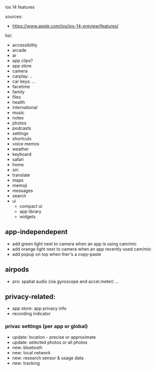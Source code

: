 ios 14 features

sources:
- <https://www.apple.com/ios/ios-14-preview/features/>

list:

- accessibility
- arcade
- ar
- app clips?
- app store
- camera
- carplay: ..
- car keys: ...
- facetime
- family
- files
- health
- international
- music
- notes
- photos
- podcasts
- settings
- shortcuts
- voice memos
- weather
- keyboard
- safari
- home
- siri
- translate
- maps
- memoji
- messages
- search
- ui
  - compact ui
  - app library
  - widgets

## app-independepent
- add green light next to camera when an app is using cam/mic
- add orange light next to camera when an app recently used cam/mic
- add popup on top when ther's a copy-paste

## airpods
- pro: spatial audio (via gyroscope and accel.meter)
...

## privacy-related:
- app store: app privacy info
- recording indicator

### privac settings (per app or global)
- update: location - precise or approximate
- update: selected photos or all photos
- new: bluetooth
- new: local network
- new: research sensor & usage data
- new: tracking 
